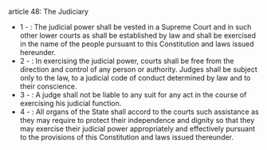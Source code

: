 article 48: The Judiciary

<ul>
			<li>1 - : The judicial power shall be vested in a Supreme Court and in such other lower courts as shall be established by law and shall be exercised in the name of the people pursuant to this Constitution and laws issued hereunder.<ul>
			</ul></li>			<li>2 - : In exercising the judicial power, courts shall be free from the direction and control of any person or authority. Judges shall be subject only to the law, to a judicial code of conduct determined by law and to their conscience.<ul>
			</ul></li>			<li>3 - : A judge shall not be liable to any suit for any act in the course of exercising his judicial function.<ul>
			</ul></li>			<li>4 - : All organs of the State shall accord to the courts such assistance as they may require to protect their independence and dignity so that they may exercise their judicial power appropriately and effectively pursuant to the provisions of this Constitution and laws issued thereunder.<ul>
			</ul></li></ul>